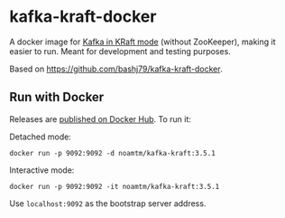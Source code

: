 # kafka-kraft-docker

A docker image for [Kafka in KRaft mode](https://developer.confluent.io/learn/kraft/) (without ZooKeeper), making it easier to run. Meant for development and testing purposes.

Based on https://github.com/bashj79/kafka-kraft-docker.

## Run with Docker

Releases are [published on Docker Hub](https://hub.docker.com/r/noamtm/kafka-kraft). To run it: 

Detached mode:
```
docker run -p 9092:9092 -d noamtm/kafka-kraft:3.5.1
```

Interactive mode:
```
docker run -p 9092:9092 -it noamtm/kafka-kraft:3.5.1
```

Use `localhost:9092` as the bootstrap server address.
